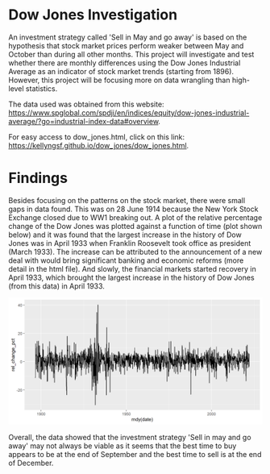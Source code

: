 # Dow Jones Investigation 
An investment strategy called 'Sell in May and go away' is based on the hypothesis that stock market prices perform weaker between May and October than during all other months. This project will investigate and test whether there are monthly differences using the Dow Jones Industrial Average as an indicator of stock market trends (starting from 1896). However, this project will be focusing more on data wrangling than high-level statistics. 

The data used was obtained from this website: https://www.spglobal.com/spdji/en/indices/equity/dow-jones-industrial-average/?go=industrial-index-data#overview.

For easy access to dow_jones.html, click on this link: https://kellyngsf.github.io/dow_jones/dow_jones.html.

# Findings
Besides focusing on the patterns on the stock market, there were small gaps in data found. This was on 28 June 1914 because the New York Stock Exchange closed due to WW1 breaking out. A plot of the relative percentage change of the Dow Jones was plotted against a function of time (plot shown below) and it was found that the largest increase in the history of Dow Jones was in April 1933 when Franklin Roosevelt took office as president (March 1933). The increase can be attributed to the announcement of a new deal with would bring significant banking and economic reforms (more detail in the html file). And slowly, the financial markets started recovery in April 1933, which brought the largest increase in the history of Dow Jones (from this data) in April 1933. 

![](https://github.com/kellyngsf/dow_jones/blob/main/images/dow_jones1.png)

Overall, the data showed that the investment strategy 'Sell in may and go away' may not always be viable as it seems that the best time to buy appears to be at the end of September and the best time to sell is at the end of December. 

